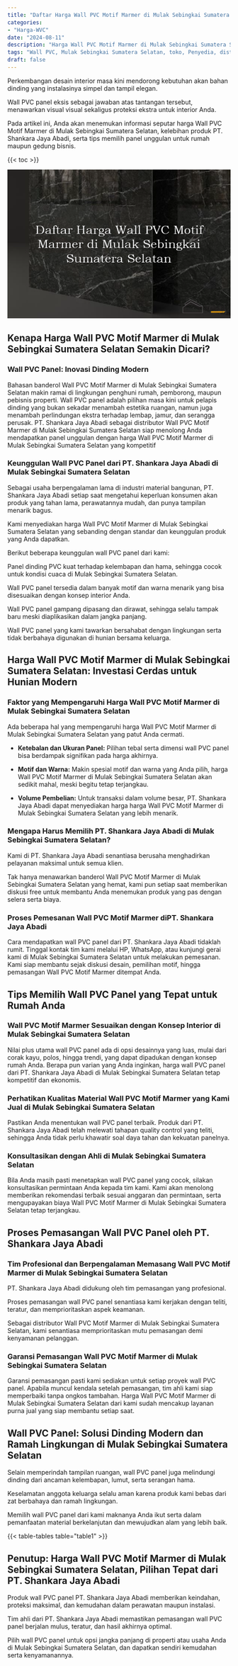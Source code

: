 ```yaml
---
title: "Daftar Harga Wall PVC Motif Marmer di Mulak Sebingkai Sumatera Selatan"
categories: 
- "Harga-WVC"
date: "2024-08-11"
description: "Harga Wall PVC Motif Marmer di Mulak Sebingkai Sumatera Selatan bagi hunian, perkantoran, dan toko. Material berkualitas, variasi motif, variasi warna elegan, beserta jasa instalasi dikerjakan oleh tenaga ahli profesional dan kepastian resmi!|Layanan penjualan Wall PVC Motif Marmer di Mulak Sebingkai Sumatera Selatan bagi keperluan hunian, perkantoran, maupun gerai, dengan material berkualitas dan instalasi oleh tenaga ahli profesional dan kepastian resmi.|Pilihan Wall PVC Motif Marmer di Mulak Sebingkai Sumatera Selatan yang terbukti bagi tempat tinggal, perkantoran, serta gerai, bersama material berkualitas dan penempatan ditangani oleh tim profesional dan kepastian resmi.|Distribusi Wall PVC Motif Marmer di Mulak Sebingkai Sumatera Selatan bagi tempat tinggal, office, dan toko, beserta panel terbaik dan pemasangan oleh teknisi berpengalaman, disertai beserta kepastian resmi.}"
tags: "Wall PVC, Mulak Sebingkai Sumatera Selatan, toko, Penyedia, distributor"
draft: false
---
```


Perkembangan desain interior masa kini mendorong kebutuhan akan bahan dinding yang instalasinya simpel dan tampil elegan.

Wall PVC panel eksis sebagai jawaban atas tantangan tersebut, menawarkan visual visual sekaligus proteksi ekstra untuk interior Anda.

Pada artikel ini, Anda akan menemukan informasi seputar harga Wall PVC Motif Marmer di Mulak Sebingkai Sumatera Selatan, kelebihan produk PT. Shankara Jaya Abadi, serta tips memilih panel unggulan untuk rumah maupun gedung bisnis.

{{< toc >}}

![Daftar Harga Wall PVC Motif Marmer di Mulak Sebingkai Sumatera Selatan](/images/Harga-WVC/Daftar-Harga-Wall-PVC-Motif-Marmer-di-Mulak-Sebingkai-Sumatera-Selatan.png)


## Kenapa Harga Wall PVC Motif Marmer di Mulak Sebingkai Sumatera Selatan Semakin Dicari?

### Wall PVC Panel: Inovasi Dinding Modern

Bahasan banderol Wall PVC Motif Marmer di Mulak Sebingkai Sumatera Selatan makin ramai di lingkungan penghuni rumah, pemborong, maupun pebisnis properti. Wall PVC panel adalah pilihan masa kini untuk pelapis dinding yang bukan sekadar menambah estetika ruangan, namun juga menambah perlindungan ekstra terhadap lembap, jamur, dan serangga perusak. PT. Shankara Jaya Abadi sebagai distributor Wall PVC Motif Marmer di Mulak Sebingkai Sumatera Selatan siap menolong Anda mendapatkan panel unggulan dengan harga Wall PVC Motif Marmer di Mulak Sebingkai Sumatera Selatan yang kompetitif

### Keunggulan Wall PVC Panel dari PT. Shankara Jaya Abadi di Mulak Sebingkai Sumatera Selatan

Sebagai usaha berpengalaman lama di industri material bangunan, PT. Shankara Jaya Abadi setiap saat mengetahui keperluan konsumen akan produk yang tahan lama, perawatannya mudah, dan punya tampilan menarik bagus.

Kami menyediakan harga Wall PVC Motif Marmer di Mulak Sebingkai Sumatera Selatan yang sebanding dengan standar dan keunggulan produk yang Anda dapatkan.

Berikut beberapa keunggulan wall PVC panel dari kami:

Panel dinding PVC kuat terhadap kelembapan dan hama, sehingga cocok untuk kondisi cuaca di Mulak Sebingkai Sumatera Selatan.

Wall PVC panel tersedia dalam banyak motif dan warna menarik yang bisa disesuaikan dengan konsep interior Anda.

Wall PVC panel gampang dipasang dan dirawat, sehingga selalu tampak baru meski diaplikasikan dalam jangka panjang.

Wall PVC panel yang kami tawarkan bersahabat dengan lingkungan serta tidak berbahaya digunakan di hunian bersama keluarga.

## Harga Wall PVC Motif Marmer di Mulak Sebingkai Sumatera Selatan: Investasi Cerdas untuk Hunian Modern

### Faktor yang Mempengaruhi Harga Wall PVC Motif Marmer di Mulak Sebingkai Sumatera Selatan

Ada beberapa hal yang mempengaruhi harga Wall PVC Motif Marmer di Mulak Sebingkai Sumatera Selatan yang patut Anda cermati.

- **Ketebalan dan Ukuran Panel:** Pilihan tebal serta dimensi wall PVC panel bisa berdampak signifikan pada harga akhirnya.

- **Motif dan Warna:** Makin spesial motif dan warna yang Anda pilih, harga Wall PVC Motif Marmer di Mulak Sebingkai Sumatera Selatan akan sedikit mahal, meski begitu tetap terjangkau.

- **Volume Pembelian:** Untuk transaksi dalam volume besar, PT. Shankara Jaya Abadi dapat menyediakan harga harga Wall PVC Motif Marmer di Mulak Sebingkai Sumatera Selatan yang lebih menarik.

### Mengapa Harus Memilih PT. Shankara Jaya Abadi di Mulak Sebingkai Sumatera Selatan?

Kami di PT. Shankara Jaya Abadi senantiasa berusaha menghadirkan pelayanan maksimal untuk semua klien.

Tak hanya menawarkan banderol Wall PVC Motif Marmer di Mulak Sebingkai Sumatera Selatan yang hemat, kami pun setiap saat memberikan diskusi free untuk membantu Anda menemukan produk yang pas dengan selera serta biaya.

### Proses Pemesanan Wall PVC Motif Marmer diPT. Shankara Jaya Abadi

Cara mendapatkan wall PVC panel dari PT. Shankara Jaya Abadi tidaklah rumit. Tinggal kontak tim kami melalui HP, WhatsApp, atau kunjungi gerai kami di Mulak Sebingkai Sumatera Selatan untuk melakukan pemesanan. Kami siap membantu sejak diskusi desain, pemilihan motif, hingga pemasangan Wall PVC Motif Marmer ditempat Anda.

## Tips Memilih Wall PVC Panel yang Tepat untuk Rumah Anda

### Wall PVC Motif Marmer Sesuaikan dengan Konsep Interior di Mulak Sebingkai Sumatera Selatan

Nilai plus utama wall PVC panel ada di opsi desainnya yang luas, mulai dari corak kayu, polos, hingga trendi, yang dapat dipadukan dengan konsep rumah Anda. Berapa pun varian yang Anda inginkan, harga wall PVC panel dari PT. Shankara Jaya Abadi di Mulak Sebingkai Sumatera Selatan tetap kompetitif dan ekonomis.

### Perhatikan Kualitas Material Wall PVC Motif Marmer yang Kami Jual di Mulak Sebingkai Sumatera Selatan

Pastikan Anda menentukan wall PVC panel terbaik. Produk dari PT. Shankara Jaya Abadi telah melewati tahapan quality control yang teliti, sehingga Anda tidak perlu khawatir soal daya tahan dan kekuatan panelnya.

### Konsultasikan dengan Ahli di Mulak Sebingkai Sumatera Selatan

Bila Anda masih pasti menetapkan wall PVC panel yang cocok, silakan konsultasikan permintaan Anda kepada tim kami. Kami akan menolong memberikan rekomendasi terbaik sesuai anggaran dan permintaan, serta mengupayakan biaya Wall PVC Motif Marmer di Mulak Sebingkai Sumatera Selatan tetap terjangkau.

## Proses Pemasangan Wall PVC Panel oleh PT. Shankara Jaya Abadi

### Tim Profesional dan Berpengalaman Memasang Wall PVC Motif Marmer di Mulak Sebingkai Sumatera Selatan

PT. Shankara Jaya Abadi didukung oleh tim pemasangan yang profesional.

Proses pemasangan wall PVC panel senantiasa kami kerjakan dengan teliti, teratur, dan memprioritaskan aspek keamanan.

Sebagai distributor Wall PVC Motif Marmer di Mulak Sebingkai Sumatera Selatan, kami senantiasa memprioritaskan mutu pemasangan demi kenyamanan pelanggan.

### Garansi Pemasangan Wall PVC Motif Marmer di Mulak Sebingkai Sumatera Selatan

Garansi pemasangan pasti kami sediakan untuk setiap proyek wall PVC panel. Apabila muncul kendala setelah pemasangan, tim ahli kami siap memperbaiki tanpa ongkos tambahan. Harga Wall PVC Motif Marmer di Mulak Sebingkai Sumatera Selatan dari kami sudah mencakup layanan purna jual yang siap membantu setiap saat.

## Wall PVC Panel: Solusi Dinding Modern dan Ramah Lingkungan di Mulak Sebingkai Sumatera Selatan

Selain memperindah tampilan ruangan, wall PVC panel juga melindungi dinding dari ancaman kelembapan, lumut, serta serangan hama.

Keselamatan anggota keluarga selalu aman karena produk kami bebas dari zat berbahaya dan ramah lingkungan.

Memilih wall PVC panel dari kami maknanya Anda ikut serta dalam pemanfaatan material berkelanjutan dan mewujudkan alam yang lebih baik.

{{< table-tables table="table1" >}}

## Penutup: Harga Wall PVC Motif Marmer di Mulak Sebingkai Sumatera Selatan, Pilihan Tepat dari PT. Shankara Jaya Abadi

Produk wall PVC panel PT. Shankara Jaya Abadi memberikan keindahan, proteksi maksimal, dan kemudahan dalam perawatan maupun instalasi.

Tim ahli dari PT. Shankara Jaya Abadi memastikan pemasangan wall PVC panel berjalan mulus, teratur, dan hasil akhirnya optimal.

Pilih wall PVC panel untuk opsi jangka panjang di properti atau usaha Anda di Mulak Sebingkai Sumatera Selatan, dan dapatkan sendiri kemudahan serta kenyamanannya.